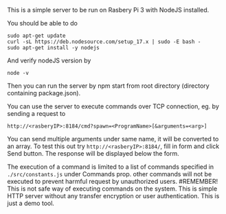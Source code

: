 This is a simple server to be run on Rasbery Pi 3 with NodeJS installed.

You should be able to do

    sudo apt-get update
    curl -sL https://deb.nodesource.com/setup_17.x | sudo -E bash -
    sudo apt-get install -y nodejs

And verify nodeJS version by

    node -v

Then you can run the server by npm start from root directory (directory containing package.json).

You can use the server to execute commands over TCP connection, eg. by sending a request to

    http://<rasberyIP>:8184/cmd?spawn=<ProgramName>[&arguments=<arg>]

You can send multiple arguments under same name, it will be converted to an array.
To test this out try `http://<rasberyIP>:8184/`, fill in form and click Send button. The response will be displayed below the form.

The execution of a command is limited to a list of commands specified in `./src/constants.js` under Commands prop. other commands will not be executed to prevent harmful request by unauthorized users.
#REMEMBER!
This is not safe way of executing commands on the system. This is simple HTTP server without any transfer encryption or user authentication. This is just a demo tool.